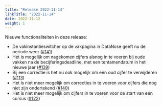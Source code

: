 ```yaml
---
title: "Release 2022-11-14"
linkTitle: "2022-11-14"
date: 2022-11-12
weight: 1
---
```


Nieuwe functionaliteiten in deze release:
- De vakinstantieswitcher op de vakpagina in DataNose geeft nu de periode weer ([#141](https://github.com/UvA-FNWI/GradeTool/issues/141))
- Het is mogelijk om nagekomen cijfers alsnog in te voeren bij oude vakken na de becijferingsdeadline, met een tentamendatum in het nieuwe jaar ([#139](https://github.com/UvA-FNWI/GradeTool/issues/139))
- Bij een correctie is het nu ook mogelijk om een oud cijfer te verwijderen ([#113](https://github.com/UvA-FNWI/GradeTool/issues/113))
- Het is niet meer mogelijk om correcties in te voeren voor cijfers die nog niet zijn ondertekend ([#140](https://github.com/UvA-FNWI/GradeTool/issues/140))
- Het is niet meer mogelijk om cijfers in te voeren voor de start van een cursus ([#122](https://github.com/UvA-FNWI/GradeTool/issues/122))
